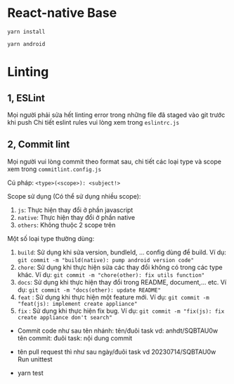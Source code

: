 # React-native Base

```
yarn install

yarn android

```

# Linting

## 1, ESLint

Mọi người phải sửa hết linting error trong những file đã staged vào git trước khi push
Chi tiết eslint rules vui lòng xem trong `eslintrc.js`

## 2, Commit lint

Mọi người vui lòng commit theo format sau, chi tiết các loại type và scope xem trong `commitlint.config.js`

Cú pháp: `<type>(<scope>): <subject!>`

Scope sử dụng (Có thể sử dụng nhiều scope):

1. `js`: Thực hiện thay đổi ở phần javascript
2. `native`: Thực hiện thay đổi ở phần native
3. `others`: Không thuộc 2 scope trên

Một số loại type thường dùng:

1. `build`: Sử dụng khi sửa version, bundleId, ... config dùng để build.
   Ví dụ: `git commit -m "build(native): pump android version code"`
1. `chore`: Sử dụng khi thực hiện sửa các thay đổi không có trong các type khác.
   Ví dụ: `git commit -m "chore(other): fix utils function"`
1. `docs`: Sử dụng khi thực hiện thay đổi trong README, document,... etc.
   Ví dụ: `git commit -m "docs(other): update README"`
1. `feat` : Sử dụng khi thực hiện một feature mới.
   Ví dụ: `git commit -m "feat(js): implement create appliance"`
1. `fix` : Sử dụng khi thực hiện fix bug.
   Ví dụ: `git commit -m "fix(js): fix create appliance don't search"`

- Commit code như sau
  tên nhánh: tên/đuôi task
  vd: anhdt/SQBTAU0w
  tên commit: đuôi task: nội dung commit

- tên pull request thì như sau
  ngày/đuôi task
  vd 20230714/SQBTAU0w
  Run unittest

- yarn test

